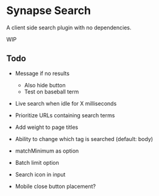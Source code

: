 # Synapse Search

A client side search plugin with no dependencies.

WIP

## Todo
- Message if no results
	+ Also hide button
	+ Test on baseball term
- Live search when idle for X milliseconds
- Prioritize URLs containing search terms
- Add weight to page titles

- Ability to change which tag is searched (default: body)
- matchMinimum as option
- Batch limit option
- Search icon in input
- Mobile close button placement?
